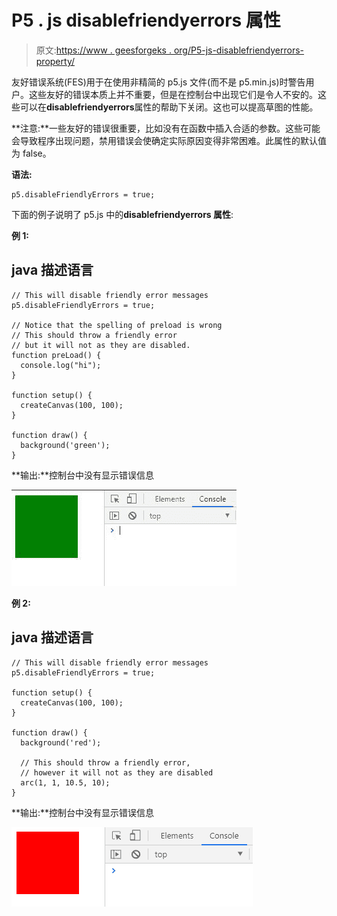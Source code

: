 # P5 . js disablefriendyerrors 属性

> 原文:[https://www . geesforgeks . org/P5-js-disablefriendyerrors-property/](https://www.geeksforgeeks.org/p5-js-disablefriendlyerrors-property/)

友好错误系统(FES)用于在使用非精简的 p5.js 文件(而不是 p5.min.js)时警告用户。这些友好的错误本质上并不重要，但是在控制台中出现它们是令人不安的。这些可以在**disablefriendyerrors**属性的帮助下关闭。这也可以提高草图的性能。

**注意:**一些友好的错误很重要，比如没有在函数中插入合适的参数。这些可能会导致程序出现问题，禁用错误会使确定实际原因变得非常困难。此属性的默认值为 false。

**语法:**

```
p5.disableFriendlyErrors = true;
```

下面的例子说明了 p5.js 中的**disablefriendyerrors 属性**:

**例 1:**

## java 描述语言

```
// This will disable friendly error messages
p5.disableFriendlyErrors = true;

// Notice that the spelling of preload is wrong
// This should throw a friendly error
// but it will not as they are disabled.
function preLoad() {
  console.log("hi");
}

function setup() {
  createCanvas(100, 100);
}

function draw() {
  background('green');
}
```

**输出:**控制台中没有显示错误信息

![](img/8d9446ed65f8334a3d26d7523f3c4fbe.png)

**例 2:**

## java 描述语言

```
// This will disable friendly error messages
p5.disableFriendlyErrors = true;

function setup() {
  createCanvas(100, 100);
}

function draw() {
  background('red');

  // This should throw a friendly error,
  // however it will not as they are disabled
  arc(1, 1, 10.5, 10);
}
```

**输出:**控制台中没有显示错误信息

![](img/d8b19ea04b65cbb60d481c101cf18034.png)